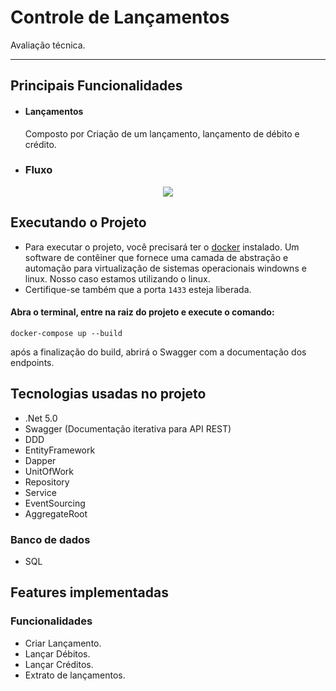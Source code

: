 # Controle de Lançamentos

Avaliação técnica. 

------------

## Principais Funcionalidades

- #### Lançamentos
    Composto por Criação de um lançamento, lançamento de débito e crédito.

- ### Fluxo

<p align="center" width="100%">
  <img src="https://github.com/waldyr/Sublime-Installer/blob/master/sublime_text.png?raw=true"/>
</p>

## Executando o Projeto

- Para executar o projeto, você precisará ter o [docker](https://app.dbdesigner.net/signup "docker") instalado. Um software de contêiner que fornece uma camada de abstração e automação para virtualização de sistemas operacionais windowns e linux. Nosso caso estamos utilizando o linux.
- Certifique-se também que a porta `1433` esteja liberada.

#### Abra o terminal, entre na raiz do projeto e execute o comando:

`docker-compose up --build`

após a finalização do build, abrirá o Swagger com a documentação dos endpoints.

## Tecnologias usadas no projeto

- .Net 5.0
- Swagger (Documentação iterativa para API REST)
- DDD
- EntityFramework
- Dapper
- UnitOfWork
- Repository
- Service
- EventSourcing
- AggregateRoot

### Banco de dados

- SQL

## Features implementadas

### Funcionalidades

- Criar Lançamento.
- Lançar Débitos.
- Lançar Créditos.
- Extrato de lançamentos.